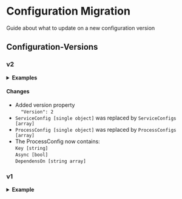 # Configuration Migration
Guide about what to update on a new configuration version

## Configuration-Versions

### v2
<details>
<summary>
<b>Examples</b>
</summary>

``liveupdate.json``
```JSON
{
  "Version": 2,
  "Name": "LiveUpdate_Launcher",
  "ServiceConfigs": [
    {
      "ServiceName": "MSI_LiveUpdate_Service"
    }
  ],
  "ProcessConfigs": [
    {
      "Key": "abc",
      "WorkDir": "C:\\Program Files (x86)\\MSI\\Live Update",
      "FilePath": "C:\\Program Files (x86)\\MSI\\Live Update\\Live Update.exe",
      "Args": "/START",
      "Timeout": null,
      "Async": false,
      "DependsOn": []
    }
  ],
  "CrashOnUpdateServiceNotFound": false,
  "ServiceStartTimeout": "00:00:10",
  "ServiceProperlyStartedDelay": "00:00:01",
  "ServiceShutdownDelay": "00:00:01",
  "StayingOpenBeforeEnding": "00:00:00.5000000"
}
```

``openvpn.json``
```JSON
{
  "Version": 2,
  "Name": "OpenVPN_Launcher",
  "ServiceConfigs": [
    {
      "ServiceName": "agent_ovpnconnect"
    },
    {
      "ServiceName": "ovpnhelper_service"
    }
  ],
  "ProcessConfigs": [
    {
      "Key": null,
      "WorkDir": "C:\\Program Files\\OpenVPN Connect\\",
      "FilePath": "C:\\Program Files\\OpenVPN Connect\\OpenVPNConnect.exe",
      "Args": null,
      "Timeout": null,
      "Async": false,
      "DependsOn": []
    }
  ],
  "CrashOnUpdateServiceNotFound": true,
  "ServiceStartTimeout": "00:00:10",
  "ServiceProperlyStartedDelay": "00:00:00",
  "ServiceShutdownDelay": "00:00:01",
  "StayingOpenBeforeEnding": "00:00:00.5000000"
}
```

</details>

#### Changes
* Added version property<br>``  "Version": 2``
* ``ServiceConfig [single object]`` was replaced by ``ServiceConfigs [array]``
* ``ProcessConfig [single object]`` was replaced by ``ProcessConfigs [array]``
* The ProcessConfig now contains:<br>``Key [string]``<br>``Async [bool]``<br>``DependensOn [string array]``

### v1
<details>
<summary>
<b>Example</b>
</summary>

``example_config.json``
```JSON
{
  "Name": "SomeUpdater_NoAutoService_Launcher",
  "ServiceConfig": {
    "ServiceName": "Some_Updater_Service"
  },
  "ProcessConfig": {
    "WorkDir": "C:\\Program Files (x86)\\Some\\Live Update",
    "FilePath": "C:\\Program Files (x86)\\Some\\Live Update\\Live Update.exe",
    "Args": "/START",
    "Timeout": null
  },
  "CrashOnUpdateServiceNotFound": false,
  "ServiceStartTimeout": "00:00:10",
  "ServiceProperlyStartedDelay": "00:00:01",
  "ServiceShutdownDelay": "00:00:01",
  "StayingOpenBeforeEnding": "00:00:00.5000000"
}
```

</details>
